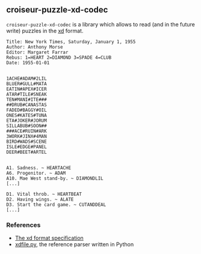 <!--
SPDX-FileCopyrightText: 2023 Antoine Belvire
SPDX-License-Identifier: GPL-3.0-or-later
-->

## croiseur-puzzle-xd-codec

`croiseur-puzzle-xd-codec` is a library which allows to read (and in the future write) puzzles in
the [xd](https://github.com/century-arcade/xd) format.

```
Title: New York Times, Saturday, January 1, 1955
Author: Anthony Morse
Editor: Margaret Farrar
Rebus: 1=HEART 2=DIAMOND 3=SPADE 4=CLUB
Date: 1955-01-01


1ACHE#ADAM#2LIL
BLUER#GULL#MATA
EATIN#APEX#ICER
ATAR#TILE#SNEAK
TEN#MANI#ITE###
##DRUB#CANASTAS
FADED#BAGGY#OIL
ONES#KATES#TUNA
ETA#JOKER#JORUM
SILLABUB#SOON##
###ACE#RUIN#ARK
3WORK#JINX#4MAN
BIRD#WADS#SCENE
ISLE#EDGE#PANEL
DEER#BEET#ARTEL


A1. Sadness. ~ HEARTACHE
A6. Progenitor. ~ ADAM
A10. Mae West stand-by. ~ DIAMONDLIL
[...]

D1. Vital throb. ~ HEARTBEAT
D2. Having wings. ~ ALATE
D3. Start the card game. ~ CUTANDDEAL
[...]
```

### References

* [The xd format specification](https://github.com/century-arcade/xd/blob/059c2eca6917cd94c0a61199198b96e8aa80f6db/doc/xd-format.md)
* [xdfile.py](https://github.com/century-arcade/xd/blob/059c2eca6917cd94c0a61199198b96e8aa80f6db/xdfile/xdfile.py),
  the reference parser written in Python
